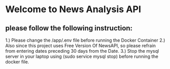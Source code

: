 # Welcome to News Analysis API
## please follow the following instruction:
 1.) Please change the /app/.env file before running the Docker Container
 2.) Also since this project uses Free Version Of NewsAPI, so please refrain from entering dates preceding 30 days from the Date.
 3.) Stop the mysql server in your laptop using (sudo service mysql stop) before running the docker file.
